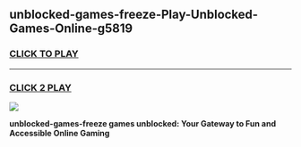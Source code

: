 
## unblocked-games-freeze-Play-Unblocked-Games-Online-g5819
<h3>
<a href="https://premium76.site?title=unblocked-games-freeze&ref=24A">CLICK TO PLAY</a></h3>
<hr>

<h3>
<a href="https://premium76.site?title=unblocked-games-freeze&ref=24A">CLICK 2 PLAY</a>
  
</h3>

<a href="https://premium76.site?title=unblocked-games-freeze&ref=24A"><img src="https://clearcache.store/games.png"></a>


**unblocked-games-freeze games unblocked: Your Gateway to Fun and Accessible Online Gaming**

